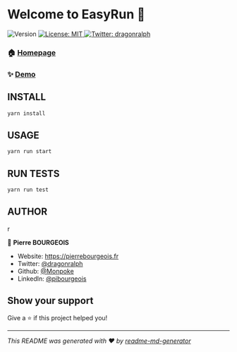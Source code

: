 <h1>Welcome to EasyRun 👋</h1>
<p>
  <img alt="Version" src="https://img.shields.io/badge/version-0.0.1-blue.svg?cacheSeconds=2592000" />
  <a href="#" target="_blank">
    <img alt="License: MIT" src="https://img.shields.io/badge/License-MIT-yellow.svg" />
  </a>
  <a href="https://twitter.com/dragonralph" target="_blank">
    <img alt="Twitter: dragonralph" src="https://img.shields.io/twitter/follow/dragonralph.svg?style=social" />
  </a>
</p>

### 🏠 [Homepage](https://easyrun.os4run.io/)

### ✨ [Demo](https://demo.easyrun.os4run.io/)

## INSTALL

```sh
yarn install
```

## USAGE
```sh
yarn run start
```

## RUN TESTS
```sh
yarn run test
```

## AUTHOR
r

👤 **Pierre BOURGEOIS**

* Website: https://pierrebourgeois.fr
* Twitter: [@dragonralph](https://twitter.com/dragonralph)
* Github: [@Monpoke](https://github.com/Monpoke)
* LinkedIn: [@pibourgeois](https://linkedin.com/in/pibourgeois)

## Show your support

Give a ⭐️ if this project helped you!

***
_This README was generated with ❤️ by [readme-md-generator](https://github.com/kefranabg/readme-md-generator)_
